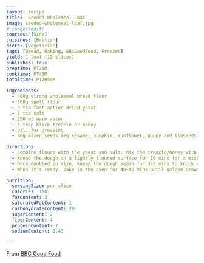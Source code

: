 ```yaml
---
layout: recipe
title:  Seeded Wholemeal Loaf
image: seeded-wholemeal-loaf.jpg
# imagecredit:
courses: [Side]
cuisines: [British]
diets: [Vegetarian]
tags: [Bread, Baking, BBCGoodFood, Freezer]
yield: 1 loaf (12 slices)
published: true
preptime: PT35M
cooktime: PT45M
totaltime: PT2H50M

ingredients:
  - 400g strong wholemeal bread flour
  - 100g spelt flour
  - 2 tsp fast-action dried yeast
  - 1 tsp salt
  - 250 ml warm water
  - 1 tbsp black treacle or honey
  - oil, for greasing
  - 50g mixed seeds (eg sesame, pumpkin, sunflower, poppy and linseeds)

directions:
  - Combine flours with the yeast and salt. Mix the treacle/honey with 250ml warm water until well combined. Stir into the flour to make a slightly sticky dough. If you need to add more water, splash it in 1 tbsp at a time.
  - Knead the dough on a lightly floured surface for 10 mins (or a mixer for 5-7 mins). Place the dough in a lightly oiled bowl, flip the dough over to coat it in oil, then cover with a sheet of oiled cling film. Leave in a warm place until doubled in size – about 1 hr.
  - Once doubled in size, knead the dough again for 3-5 mins to knock out the air bubbles – add the seeds and work these into the dough as you knead. Shape the dough into a ball and give structure. Leave to prove, covered, for 30-45 mins until it has nearly doubled in size again. Heat oven to 200°C (fan).
  - When it’s ready, bake in the oven for 40-45 mins until golden brown. Leave to cool on a wire rack for at least 30 mins before slicing.

nutrition:
  servingSize: per slice
  calories: 180
  fatContent: 3
  saturatedFatContent: 1
  carbohydrateContent: 29
  sugarContent: 2
  fiberContent: 4
  proteinContent: 7
  sodiumContent: 0.43

---
```

From [BBC Good Food](https://www.bbcgoodfood.com/recipes/seeded-wholemeal-loaf)
